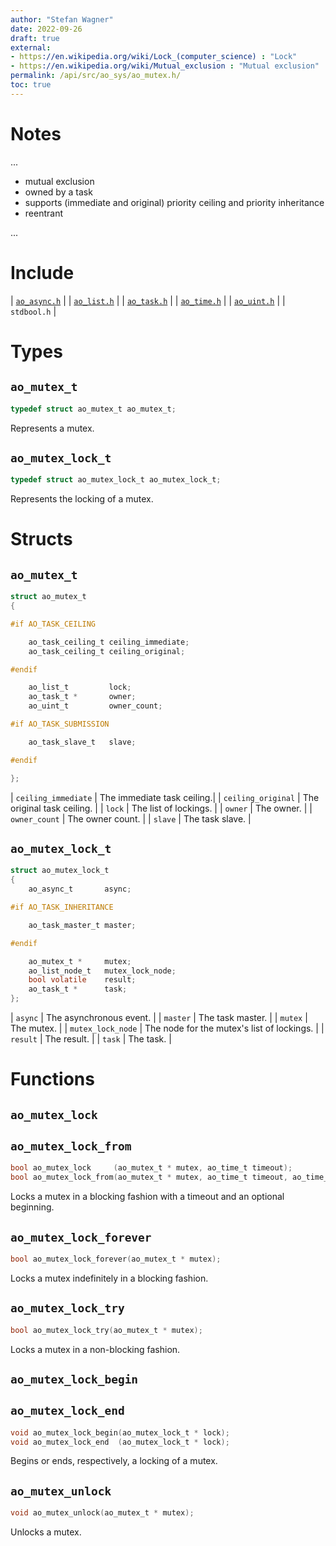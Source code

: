 ```yaml
---
author: "Stefan Wagner"
date: 2022-09-26
draft: true
external:
- https://en.wikipedia.org/wiki/Lock_(computer_science) : "Lock"
- https://en.wikipedia.org/wiki/Mutual_exclusion : "Mutual exclusion"
permalink: /api/src/ao_sys/ao_mutex.h/
toc: true
---
```


# Notes

...

- mutual exclusion
- owned by a task
- supports (immediate and original) priority ceiling and priority inheritance
- reentrant

...

# Include

| [`ao_async.h`](ao_async.h.md) |
| [`ao_list.h`](../ao/ao_list.h.md) |
| [`ao_task.h`](ao_task.h.md) |
| [`ao_time.h`](ao_time.h.md) |
| [`ao_uint.h`](../ao/ao_uint.h.md) |
| `stdbool.h` |

# Types

## `ao_mutex_t`

```c
typedef struct ao_mutex_t ao_mutex_t;
```

Represents a mutex.

## `ao_mutex_lock_t`

```c
typedef struct ao_mutex_lock_t ao_mutex_lock_t;
```

Represents the locking of a mutex.

# Structs

## `ao_mutex_t`

```c
struct ao_mutex_t
{

#if AO_TASK_CEILING

    ao_task_ceiling_t ceiling_immediate;
    ao_task_ceiling_t ceiling_original;

#endif

    ao_list_t         lock;
    ao_task_t *       owner;
    ao_uint_t         owner_count;

#if AO_TASK_SUBMISSION

    ao_task_slave_t   slave;

#endif

};
```

| `ceiling_immediate` | The immediate task ceiling.|
| `ceiling_original` | The original task ceiling. |
| `lock` | The list of lockings. |
| `owner` | The owner. |
| `owner_count` | The owner count. |
| `slave` | The task slave. |

## `ao_mutex_lock_t`

```c
struct ao_mutex_lock_t
{
    ao_async_t       async;

#if AO_TASK_INHERITANCE

    ao_task_master_t master;

#endif

    ao_mutex_t *     mutex;
    ao_list_node_t   mutex_lock_node;
    bool volatile    result;
    ao_task_t *      task;
};
```

| `async` | The asynchronous event. |
| `master` | The task master. |
| `mutex` | The mutex. |
| `mutex_lock_node` | The node for the mutex's list of lockings. |
| `result` | The result. |
| `task` | The task. |

# Functions

## `ao_mutex_lock`
## `ao_mutex_lock_from`

```c
bool ao_mutex_lock     (ao_mutex_t * mutex, ao_time_t timeout);
bool ao_mutex_lock_from(ao_mutex_t * mutex, ao_time_t timeout, ao_time_t beginning);
```

Locks a mutex in a blocking fashion with a timeout and an optional beginning.

## `ao_mutex_lock_forever`

```c
bool ao_mutex_lock_forever(ao_mutex_t * mutex);
```

Locks a mutex indefinitely in a blocking fashion.

## `ao_mutex_lock_try`

```c
bool ao_mutex_lock_try(ao_mutex_t * mutex);
```

Locks a mutex in a non-blocking fashion.

## `ao_mutex_lock_begin`
## `ao_mutex_lock_end`

```c
void ao_mutex_lock_begin(ao_mutex_lock_t * lock);
void ao_mutex_lock_end  (ao_mutex_lock_t * lock);
```

Begins or ends, respectively, a locking of a mutex.

## `ao_mutex_unlock`

```c
void ao_mutex_unlock(ao_mutex_t * mutex);
```

Unlocks a mutex.
